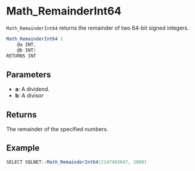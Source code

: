# Math_RemainderInt64

`Math_RemainderInt64` returns the remainder of two 64-bit signed integers.
```csharp
Math_RemainderInt64 (
	@a INT,
	@b INT)
RETURNS INT
```

## Parameters

 - **a**: A dividend.
 - **b**: A divisor

## Returns

The remainder of the specified numbers.

## Example

```csharp
SELECT SQLNET::Math_RemainderInt64(2147483647, 2000)
```

